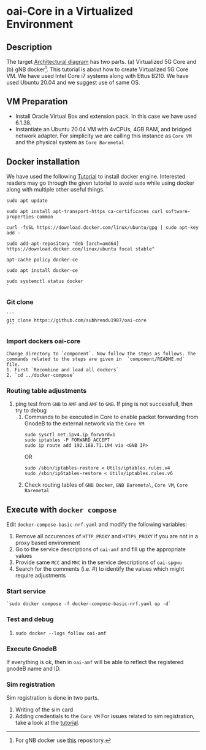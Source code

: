 # oai-Core in a Virtualized Environment
## Description
The target [Architectural diagram](https://github.com/subhrendu1987/oaisetup/blob/main/BankOnWheelsPoster.drawio.pdf) has two parts. (a) Virtualized 5G Core and (b) gNB docker[^1]. This tutorial is about how to create Virtualized 5G Core VM. We have used Intel Core i7 systems along with Ettus B210. We have used Ubuntu 20.04 and we suggest use of same OS.

[^1]: For gNB docker use [this](https://github.com/subhrendu1987/oai-gnodeb) repository.
## VM Preparation
* Install Oracle Virtual Box and extension pack. In this case we have used 6.1.38.
* Instantiate an Ubuntu 20.04 VM with 4vCPUs, 4GB RAM, and bridged network adapter. For simplicity we are calling this instance as `Core VM` and the physical system as `Core Baremetal`
## Docker installation
We have used the following [Tutorial](https://www.digitalocean.com/community/tutorials/how-to-install-and-use-docker-on-ubuntu-20-04) to install docker engine. Interested readers may go through the given tutorial to avoid `sudo` while using docker along with multiple other useful things.
	`
	
	
	sudo apt update
	
	sudo apt install apt-transport-https ca-certificates curl software-properties-common
	
	curl -fsSL https://download.docker.com/linux/ubuntu/gpg | sudo apt-key add -
	
	sudo add-apt-repository "deb [arch=amd64] https://download.docker.com/linux/ubuntu focal stable"
	
	apt-cache policy docker-ce
	
	sudo apt install docker-ce
	
	sudo systemctl status docker
	`
### Git clone
	```
	git clone https://github.com/subhrendu1987/oai-core
	```
### Import dockers oai-core
	Change directory to `component`. Now follow the steps as follows. The commands related to the steps are given in  `component/README.md` file.
	1. First `Recombine and load all dockers`
	2. `cd ../docker-compose`
### Routing table adjustments
1. ping test from `GNB` to `AMF` and `AMF` to `GNB`. If ping is not successfull, then try to debug
	1. Commands to be executed in Core to enable packet forwarding from GnodeB to the external network via the `Core VM`
		```
		sudo sysctl net.ipv4.ip_forward=1
		sudo iptables -P FORWARD ACCEPT
		sudo ip route add 192.168.71.194 via <GNB IP>
		```
		OR
		```
		sudo /sbin/iptables-restore < Utils/iptables.rules.v4
		sudo /sbin/ip6tables-restore < Utils/iptables.rules.v6
		```
	1. Check routing tables of `GNB Docker`, `GNB Baremetal`, `Core VM`, `Core Baremetal`
## Execute with `docker compose`
Edit `docker-compose-basic-nrf.yaml` and modify the following variables:
1. Remove all occurences of `HTTP_PROXY` and `HTTPS_PROXY` if you are not in a proxy based environment
1. Go to the service descriptions of `oai-amf` and fill up the appropriate values
1. Provide same `MCC` and `MNC` in the service descriptions of `oai-spgwu`
1. Search for the comments (i.e. #) to identify the values which might require adjustments

### Start service
	`sudo docker compose -f docker-compose-basic-nrf.yaml up -d`
### Test and debug
1. `sudo docker --logs follow oai-amf`
### Execute GnodeB
If everything is ok, then in `oai-amf` will be able to reflect the registered gnodeB name and ID.
### Sim registration
Sim registration is done in two parts. 
1. Writing of the sim card
1. Adding credentials to the `Core VM`
For issues related to sim registration, take a look at the [tutorial](https://github.com/subhrendu1987/oaisetup/tree/main/UE).
